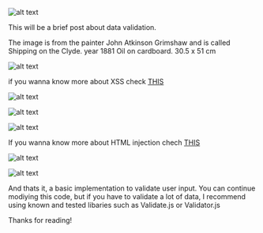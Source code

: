 ![alt text](https://github.com/VirtualSoda369/validate_user_input/blob/main/images/portada_1.jpg?raw=true "Title")


This will be a brief post about data validation.

The image is from the painter John Atkinson Grimshaw
and is called Shipping on the Clyde. year 1881 Oil on cardboard. 30.5 x 51 cm


![alt text](https://github.com/VirtualSoda369/validate_user_input/blob/main/images/imagen_1_post.png?raw=true "1")

if you wanna know more about XSS check [THIS](https://www.softwaretestinghelp.com/cross-site-scripting-xss-attack-test/)



![alt text](https://github.com/VirtualSoda369/validate_user_input/blob/main/images/imagen_2_post.png?raw=true "2")



![alt text](https://github.com/VirtualSoda369/validate_user_input/blob/main/images/imagen_3_post.png?raw=true "3")



![alt text](https://github.com/VirtualSoda369/validate_user_input/blob/main/images/imagen_4_post.png?raw=true "4")


If you wanna know more about HTML injection chech [THIS](https://www.softwaretestinghelp.com/html-injection-tutorial/)



![alt text](https://github.com/VirtualSoda369/validate_user_input/blob/main/images/imagen_5_post.png?raw=true "5")


![alt text](https://github.com/VirtualSoda369/validate_user_input/blob/main/images/imagen_6_post.png?raw=true "6")


And thats it, a basic implementation to validate user input.
You can continue modiying this code, but if you have to validate a lot of data,
I recommend using known and tested libaries such as Validate.js or Validator.js

Thanks for reading!


